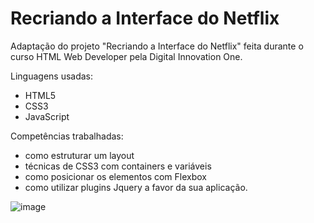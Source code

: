 # Recriando a Interface do Netflix
Adaptação do projeto "Recriando a Interface do Netflix" feita durante o curso HTML Web Developer pela Digital Innovation One.

Linguagens usadas:
 - HTML5
 - CSS3
 - JavaScript
 
 
Competências trabalhadas: 
 -  como estruturar um layout
 -  técnicas de CSS3 com containers e variáveis
 -  como posicionar os elementos com Flexbox
 -  como utilizar plugins Jquery a favor da sua aplicação.
 
 
![image](https://user-images.githubusercontent.com/86732411/125875523-fe337c01-b4f1-46f4-aa15-b523663aa7c0.png)

